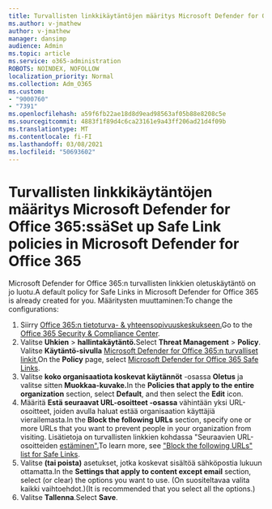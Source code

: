 ```yaml
---
title: Turvallisten linkkikäytäntöjen määritys Microsoft Defender for Office 365:ssä
ms.author: v-jmathew
author: v-jmathew
manager: dansimp
audience: Admin
ms.topic: article
ms.service: o365-administration
ROBOTS: NOINDEX, NOFOLLOW
localization_priority: Normal
ms.collection: Adm_O365
ms.custom:
- "9000760"
- "7391"
ms.openlocfilehash: a59f6fb22ae18d8d9ead98563af05b88e8208c5e
ms.sourcegitcommit: 4883f1f89d4c6ca23161e9a43ff206ad21d4f09b
ms.translationtype: MT
ms.contentlocale: fi-FI
ms.lasthandoff: 03/08/2021
ms.locfileid: "50693602"
---
```

# <a name="set-up-safe-link-policies-in-microsoft-defender-for-office-365"></a><span data-ttu-id="1b4d6-102">Turvallisten linkkikäytäntöjen määritys Microsoft Defender for Office 365:ssä</span><span class="sxs-lookup"><span data-stu-id="1b4d6-102">Set up Safe Link policies in Microsoft Defender for Office 365</span></span>

<span data-ttu-id="1b4d6-103">Microsoft Defender for Office 365:n turvallisten linkkien oletuskäytäntö on jo luotu.</span><span class="sxs-lookup"><span data-stu-id="1b4d6-103">A default policy for Safe Links in Microsoft Defender for Office 365 is already created for you.</span></span> <span data-ttu-id="1b4d6-104">Määritysten muuttaminen:</span><span class="sxs-lookup"><span data-stu-id="1b4d6-104">To change the configurations:</span></span>

1. <span data-ttu-id="1b4d6-105">Siirry [Office 365:n tietoturva- & yhteensopivuuskeskukseen.](https://go.microsoft.com/fwlink/p/?linkid=2077143)</span><span class="sxs-lookup"><span data-stu-id="1b4d6-105">Go to the [Office 365 Security & Compliance Center](https://go.microsoft.com/fwlink/p/?linkid=2077143).</span></span>
2. <span data-ttu-id="1b4d6-106">Valitse **Uhkien**  >  **hallintakäytäntö.**</span><span class="sxs-lookup"><span data-stu-id="1b4d6-106">Select **Threat Management** > **Policy**.</span></span> <span data-ttu-id="1b4d6-107">Valitse **Käytäntö-sivulla** [Microsoft Defender for Office 365:n turvalliset linkit.](https://go.microsoft.com/fwlink/?linkid=2101058)</span><span class="sxs-lookup"><span data-stu-id="1b4d6-107">On the **Policy** page, select [Microsoft Defender for Office 365 Safe Links](https://go.microsoft.com/fwlink/?linkid=2101058).</span></span>
3. <span data-ttu-id="1b4d6-108">Valitse **koko organisaatiota koskevat käytännöt** -osassa **Oletus** ja valitse sitten **Muokkaa-kuvake.**</span><span class="sxs-lookup"><span data-stu-id="1b4d6-108">In the **Policies that apply to the entire organization** section, select **Default**, and then select the **Edit** icon.</span></span>
4. <span data-ttu-id="1b4d6-109">Määritä **Estä seuraavat URL-osoitteet -osassa** vähintään yksi URL-osoitteet, joiden avulla haluat estää organisaation käyttäjiä vierailemasta.</span><span class="sxs-lookup"><span data-stu-id="1b4d6-109">In the **Block the following URLs** section, specify one or more URLs that you want to prevent people in your organization from visiting.</span></span> <span data-ttu-id="1b4d6-110">Lisätietoja on turvallisten linkkien kohdassa "Seuraavien URL-osoitteiden [estäminen".](https://go.microsoft.com/fwlink/?linkid=2092123)</span><span class="sxs-lookup"><span data-stu-id="1b4d6-110">To learn more, see ["Block the following URLs" list for Safe Links](https://go.microsoft.com/fwlink/?linkid=2092123).</span></span>
5. <span data-ttu-id="1b4d6-111">Valitse **(tai poista)** asetukset, jotka koskevat sisältöä sähköpostia lukuun ottamatta.</span><span class="sxs-lookup"><span data-stu-id="1b4d6-111">In the **Settings that apply to content except email** section, select (or clear) the options you want to use.</span></span> <span data-ttu-id="1b4d6-112">(On suositeltavaa valita kaikki vaihtoehdot.)</span><span class="sxs-lookup"><span data-stu-id="1b4d6-112">(It is recommended that you select all the options.)</span></span>
6. <span data-ttu-id="1b4d6-113">Valitse **Tallenna**.</span><span class="sxs-lookup"><span data-stu-id="1b4d6-113">Select **Save**.</span></span>
